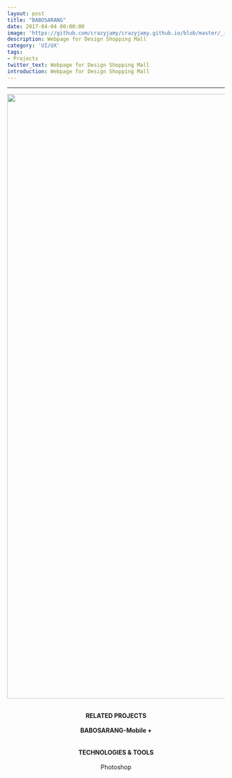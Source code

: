 ```yaml
---
layout: post
title: "BABOSARANG"
date: 2017-04-04 00:00:00
image: 'https://github.com/crazyjamy/crazyjamy.github.io/blob/master/_images/_thumbnail/babosarang.png?raw=true'
description: Webpage for Design Shopping Mall
category: 'UI/UX'
tags:
- Projects
twitter_text: Webpage for Design Shopping Mall
introduction: Webpage for Design Shopping Mall
---
```


---

<div align="center">
<img src="https://github.com/crazyjamy/crazyjamy.github.io/blob/master/_images/_post/babosarang/web-ui-babosarang_03.jpg?raw=true" alt="" style="width: 1400px;">
 <br /> <br />

<strong> RELATED PROJECTS </strong> <br /> <br />
<a href="https://crazyjamy.github.io/babosarang-mobile/" style="font-weight: bold; text-decoration: none;">BABOSARANG-Mobile +</a>   <br /><br /> <br />
<strong>TECHNOLOGIES & TOOLS </strong> <br /> <br />
Photoshop <br /> <br />
</div>



